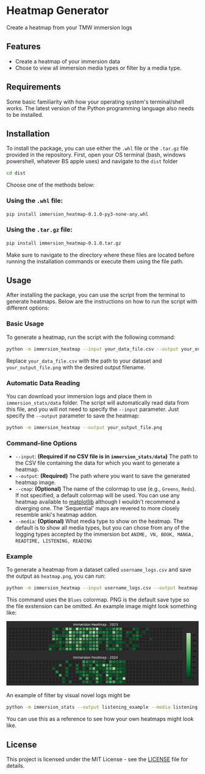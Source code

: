 # Heatmap Generator

Create a heatmap from your TMW immersion logs

## Features

- Create a heatmap of your immersion data
- Chose to view all immersion media types or filter by a  media type.


## Requirements
Some basic familiarity with how your operating system's terminal/shell works. The latest version of the Python programming language also needs to be installed.

## Installation

To install the package, you can use either the `.whl` file or the `.tar.gz` file provided in the repository. First, open your OS terminal (bash, windows powershell, whatever BS apple uses) and navigate to the `dist` folder
```bash
cd dist
```
 Choose one of the methods below:

### Using the `.whl` file:

```bash
pip install immersion_heatmap-0.1.0-py3-none-any.whl
```

### Using the `.tar.gz` file:

```bash
pip install immersion_heatmap-0.1.0.tar.gz
```

Make sure to navigate to the directory where these files are located before running the installation commands or execute them using the file path.

## Usage

After installing the package, you can use the script from the terminal to generate heatmaps. Below are the instructions on how to run the script with different options:

### Basic Usage

To generate a heatmap, run the script with the following command:

```bash
python -m immersion_heatmap --input your_data_file.csv --output your_output_file.png
```

Replace `your_data_file.csv` with the path to your dataset and `your_output_file.png` with the desired output filename.

### Automatic Data Reading

You can download your immersion logs and place them in `immersion_stats/data` folder. The script will automatically read data from this file, and you will not need to specify the `--input` parameter. Just specify the `--output` parameter to save the heatmap:

```bash
python -m immersion_heatmap --output your_output_file.png
```

### Command-line Options

- `--input`: **(Required if no CSV file is in `immersion_stats/data`)** The path to the CSV file containing the data for which you want to generate a heatmap.
- `--output`: **(Required)** The path where you want to save the generated heatmap image.
- `--cmap`: **(Optional)** The name of the colormap to use (e.g., `Greens`, `Reds`). If not specified, a default colormap will be used. You can use any heatmap available to [matplotlib](https://matplotlib.org/stable/users/explain/colors/colormaps.html) although I wouldn't recommend a diverging one. The 'Sequential' maps are revered to more closely resemble anki's heatmap addon.
- `--media`: **(Optional)** What media type to show on the heatmap. The default is to show all media types, but you can chose from any of the logging types accepted by the immersion bot ```ANIME, VN, BOOK, MANGA, READTIME, LISTENING, READING```


### Example

To generate a heatmap from a dataset called `username_logs.csv` and save the output as `heatmap.png`, you can run:

```bash
python -m immersion_heatmap --input username_logs.csv --output heatmap --cmap Blues
```

This command uses the `Blues` colormap. PNG is the default save type so the file exstension can be omitted. An example image might look something like:

![Example Heatmap](examples/test.png)

An example of filter by visual novel logs might be
```bash
python -m immersion_stats --output listening_example --media listening
```

You can use this as a reference to see how your own heatmaps might look like.


## License

This project is licensed under the MIT License - see the [LICENSE](LICENSE) file for details.
